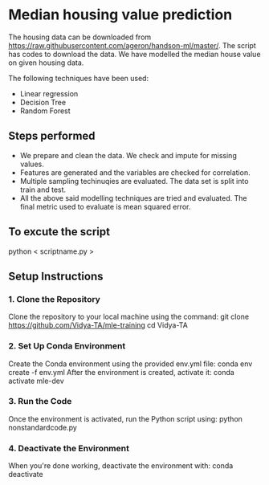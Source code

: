 # Median housing value prediction

The housing data can be downloaded from https://raw.githubusercontent.com/ageron/handson-ml/master/. The script has codes to download the data. We have modelled the median house value on given housing data. 

The following techniques have been used: 

 - Linear regression
 - Decision Tree
 - Random Forest

## Steps performed
 - We prepare and clean the data. We check and impute for missing values.
 - Features are generated and the variables are checked for correlation.
 - Multiple sampling techinuqies are evaluated. The data set is split into train and test.
 - All the above said modelling techniques are tried and evaluated. The final metric used to evaluate is mean squared error.

## To excute the script
python < scriptname.py >

## Setup Instructions

### 1. Clone the Repository
Clone the repository to your local machine using the command:
git clone https://github.com/Vidya-TA/mle-training
cd Vidya-TA

### 2. Set Up Conda Environment
Create the Conda environment using the provided env.yml file:
conda env create -f env.yml
After the environment is created, activate it:
conda activate mle-dev

### 3. Run the Code
Once the environment is activated, run the Python script using:
python nonstandardcode.py

### 4. Deactivate the Environment
When you're done working, deactivate the environment with:
conda deactivate
